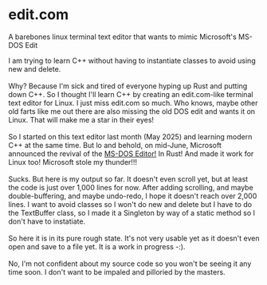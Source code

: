 # edit.com
A barebones linux terminal text editor that wants to mimic Microsoft's MS-DOS Edit

I am trying to learn C++ without having to instantiate classes to avoid using new and delete.\
\
Why? Because I'm sick and tired of everyone hyping up Rust and putting down C++. So I thought I'll learn C++ by creating an edit.com-like terminal text editor for Linux. I just miss edit.com so much. Who knows, maybe other old farts like me out there are also missing the old DOS edit and wants it on Linux. That will make me a star in their eyes!\
\
So I started on this text editor last month (May 2025) and learning modern C++ at the same time. But lo and behold, on mid-June, Microsoft announced the revival of the [MS-DOS Editor!](https://github.com/microsoft/edit) In Rust! And made it work for Linux too! Microsoft stole my thunder!!!\
\
Sucks. But here is my output so far. It doesn't even scroll yet, but at least the code is just over 1,000 lines for now. After adding scrolling, and maybe double-buffering, and maybe undo-redo, I hope it doesn't reach over 2,000 lines. I want to avoid classes so I won't do new and delete but I have to do the TextBuffer class, so I made it a Singleton by way of a static method so I don't have to instatiate.\
\
So here it is in its pure rough state. It's not very usable yet as it doesn't even open and save to a file yet. It is a work in progress -:).\
\
No, I'm not confident about my source code so you won't be seeing it any time soon. I don't want to be impaled and pilloried by the masters.
